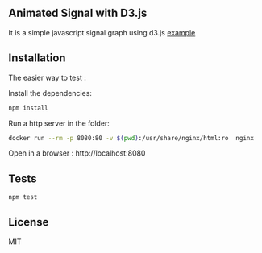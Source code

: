 ## Animated Signal with D3.js

It is a simple javascript signal graph using d3.js
[example](http://troncador.github.io/animatedSignalD3js/ "Graph Example")



## Installation

The easier way to test :

Install the dependencies:
```bash
npm install
```

Run a http server in the folder:
```bash
docker run --rm -p 8080:80 -v $(pwd):/usr/share/nginx/html:ro  nginx
```

Open in a browser : http://localhost:8080

## Tests
```bash
npm test
```

## License

MIT
